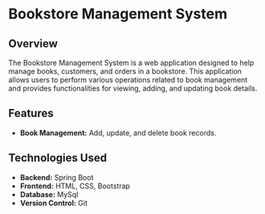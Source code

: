 # Bookstore Management System

## Overview

The Bookstore Management System is a web application designed to help manage books, customers, and orders in a bookstore. This application allows users to perform various operations related to book management and provides functionalities for viewing, adding, and updating book details.

## Features

- **Book Management:** Add, update, and delete book records.

## Technologies Used

- **Backend:** Spring Boot
- **Frontend:** HTML, CSS, Bootstrap
- **Database:** MySql
- **Version Control:** Git
